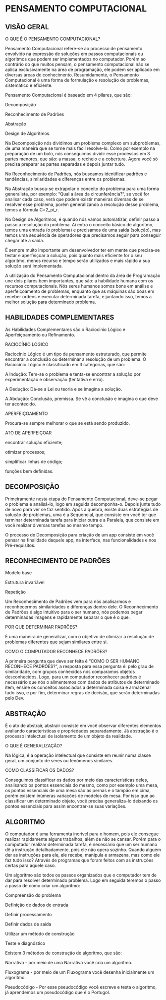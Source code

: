 ﻿# PENSAMENTO COMPUTACIONAL
## VISÃO GERAL
O QUE É O PENSAMENTO COMPUTACIONAL?

Pensamento Computacional refere-se ao processo de pensamento envolvido na expressão de soluções em passos computacionais ou algoritmos que podem ser implementados no computador. Porém ao contrário do que muitos pensam, o pensamento computacional não se aplica exclusivamente na área de programação, ele podem ser aplicado em diversas áreas do conhecimento. Resumidamente, o Pensamento Computacional é uma forma de formulação e resolução de problemas, sistemático e eficiente.

Pensamento Computacional é baseado em 4 pilares, que são:

Decomposição

Reconhecimento de Padrões

Abstração

Design de Algoritmos.

Na Decomposição nós dividimos um problema complexo em subproblemas, de uma maneira que se torne mais fácil resolve-lo. Como por exemplo na preparação de um bolo, nós conseguimos dividir esse processos em 3 partes menores, que são: a massa, o recheio e a cobertura. Agora você só precisa preparar as partes separadas e depois juntar tudo.

No Reconhecimento de Padrões, nós buscamos identificar padrões e tendências, similaridades e diferenças entre os problemas.

Na Abstração busca-se extrapolar o conceito do problema para uma forma generalista, por exemplo: “Qual a área da circunferência?”, se você for analisar cada caso, verá que podem existir maneiras diversas de se resolver esse problema, porém generalizando a resolução desse problema, temos a fórmula C=2_pi_r.

No Design de Algoritmos, é quando nós vamos automatizar, definir passo a passo a resolução do problema. Ai entra o conceito básico de algoritmo, temos uma entrada (o problema) e precisamos de uma saída (solução), mas temos uma sequência de operadores que precisamos seguir para conseguir chegar até a saída.

É sempre muito importante um desenvolvedor ter em mente que precisa-se testar e aperfeiçoar a solução, pois quanto mais eficiente for o seu algoritmo, menos recurso e tempo serão utilizados e mais rápido a sua solução será implementada.

A utilização do Pensamento Computacional dentro da área de Programação une dois pilares bem importantes, que são: a habilidade humana com os recursos computacionais. Nós seres humanos somos bons em análise e aperfeiçoamento de problemas, enquanto que as máquinas são boas em receber ordens e executar determinada tarefa, e juntando isso, temos a melhor solução para determinado problema.

## HABILIDADES COMPLEMENTARES
As Habilidades Complementares são o Raciocínio Lógico e Aperfeiçoamento ou Refinamento.

RACIOCÍNIO LÓGICO

Raciocínio Lógico é um tipo de pensamento estruturado, que permite encontrar a conclusão ou determinar a resolução de um problema. O Raciocínio Lógico é classificado em 3 categorias, que são:

A Indução: Tem-se o problema e tenta-se encontrar a solução por experimentação e observação (tentativa e erro).

A Dedução: Dá-se a Lei ou teoria e se imagina a solução.

A Abdução: Conclusão, premissa. Se vê a conclusão e imagina o que deve ter acontecido.

APERFEIÇOAMENTO

Procura-se sempre melhorar o que se está sendo produzido.

ATO DE APERFEIÇOAR

encontrar solução eficiente;

otimizar processos;

simplificar linhas de código;

funções bem definidas.

## DECOMPOSIÇÃO
Primeiramente nesta etapa do Pensamento Computacional, deve-se pegar o problema e analisá-lo, logo em seguida decomponha-o. Depois junte tudo de novo para ver se faz sentido. Após a quebra, existe duas estratégias de solução de problemas, uma é a Sequencial, que consiste em você ter que terminar determinada tarefa para iniciar outra e a Paralela, que consiste em você realizar diversas tarefas ao mesmo tempo.

O processo de Decomposição para criação de um app consiste em você pensar na finalidade daquele app, na interface, nas funcionalidades e nos Pré-requisitos.

## RECONHECIMENTO DE PADRÕES
Modelo base

Estrutura invariável

Repetição

Um Reconhecimento de Padrões vem para nós analisarmos e reconhecermos similaridades e diferenças dentro dele. O Reconhecimento de Padrões é algo intuitivo para o ser humano, nós podemos pegar determinadas imagens e rapidamente separar o que é o que.

POR QUE DETERMINAR PADRÕES?

É uma maneira de generalizar, com o objetivo de otimizar a resolução de problemas diferentes que sejam similares entre si.

COMO O COMPUTADOR RECONHECE PADRÕES?

A primeira pergunta que deve ser feita é “COMO O SER HUMANO RECONHECE PADRÕES?”, a resposta para essa pergunta é: pelo grau de similaridade, com grupos conhecidos nós comparamos objetos desconhecidos. Logo, para um computador reconhecer padrões é necessário que nós o alimentemos com dados de atributos de determinado item, ensine os conceitos associados a determinada coisa e armazenar tudo isso, e por fim, determinar regras de decisão, que serão determinadas pelo Dev.

## ABSTRAÇÃO
É o ato de abstrair, abstrair consiste em você observar diferentes elementos avaliando características e propriedades separadamente. Já abstração é o processo intelectual de isolamento de um objeto da realidade.

O QUE É GENERALIZAÇÃO?

Na lógica, é a operação intelectual que consiste em reunir numa classe geral, um conjunto de seres ou fenômenos similares.

COMO CLASSIFICAR OS DADOS?

Conseguimos classificar os dados por meio das características deles, analisando os pontos essenciais do mesmo, como por exemplo uma mesa, os pontos essenciais de uma mesa são as pernas e o tampão em cima, porém existem inúmeras variações de modelos de mesa. Por isso que ao classificar um determinado objeto, você precisa generaliza-lo deixando os pontos essenciais para assim encontrar-se suas variações.

## ALGORITMO
O computador é uma ferramenta incrível para o homem, pois ele consegue realizar rapidamente alguns trabalhos, além de não se cansar. Porém para o computador realizar determinada tarefa, é necessário que um ser humano dê a instrução detalhadamente, pois ele não opera sozinho. Quando alguém der as instruções para ele, ele recebe, manipula e armazena, mas como ele faz tudo isso? Através de programas que foram feitos com as instruções certas para aquele caso.

Um algoritmo são todos os passos organizados que o computador tem de dar para resolver determinado problema. Logo em seguida teremos o passo a passo de como criar um algoritmo:

Compreensão do problema

Definição de dados de entrada

Definir processamento

Definir dados de saída

Utilizar um método de construção

Teste e diagnóstico

Existem 3 métodos de construção de algoritmo, que são:

Narrativa - por meio de uma Narrativa você cria um algoritmo.

Fluxograma - por meio de um Fluxograma você desenha inicialmente um algoritmo.

Pseudocódigo - Por esse pseudocódigo você escreve e testa o algoritmo, já aprendemos um pseudocódigo que é o Portugol.
